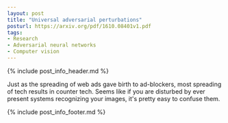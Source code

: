 ```yaml
---
layout: post
title: "Universal adversarial perturbations"
posturl: https://arxiv.org/pdf/1610.08401v1.pdf
tags:
- Research
- Adversarial neural networks
- Computer vision
---
```


{% include post_info_header.md %}

Just as the spreading of web ads gave birth to ad-blockers, most spreading of tech results in counter tech. Seems like if you are disturbed by ever present systems recognizing your images, it's pretty easy to confuse them.

<!--more-->
{% include post_info_footer.md %}
